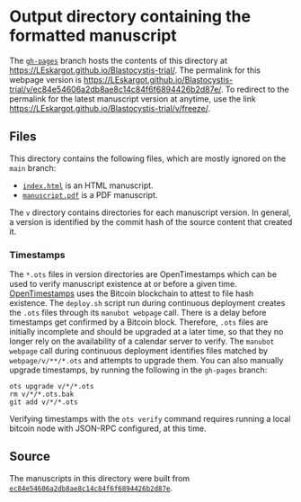 # Output directory containing the formatted manuscript

The [`gh-pages`](https://github.com/LEskargot/Blastocystis-trial/tree/gh-pages) branch hosts the contents of this directory at <https://LEskargot.github.io/Blastocystis-trial/>.
The permalink for this webpage version is <https://LEskargot.github.io/Blastocystis-trial/v/ec84e54606a2db8ae8c14c84f6f6894426b2d87e/>.
To redirect to the permalink for the latest manuscript version at anytime, use the link <https://LEskargot.github.io/Blastocystis-trial/v/freeze/>.

## Files

This directory contains the following files, which are mostly ignored on the `main` branch:

+ [`index.html`](index.html) is an HTML manuscript.
+ [`manuscript.pdf`](manuscript.pdf) is a PDF manuscript.

The `v` directory contains directories for each manuscript version.
In general, a version is identified by the commit hash of the source content that created it.

### Timestamps

The `*.ots` files in version directories are OpenTimestamps which can be used to verify manuscript existence at or before a given time.
[OpenTimestamps](https://opentimestamps.org/) uses the Bitcoin blockchain to attest to file hash existence.
The `deploy.sh` script run during continuous deployment creates the `.ots` files through its `manubot webpage` call.
There is a delay before timestamps get confirmed by a Bitcoin block.
Therefore, `.ots` files are initially incomplete and should be upgraded at a later time, so that they no longer rely on the availability of a calendar server to verify.
The `manubot webpage` call during continuous deployment identifies files matched by `webpage/v/**/*.ots` and attempts to upgrade them.
You can also manually upgrade timestamps, by running the following in the `gh-pages` branch:

```shell
ots upgrade v/*/*.ots
rm v/*/*.ots.bak
git add v/*/*.ots
```

Verifying timestamps with the `ots verify` command requires running a local bitcoin node with JSON-RPC configured, at this time.

## Source

The manuscripts in this directory were built from
[`ec84e54606a2db8ae8c14c84f6f6894426b2d87e`](https://github.com/LEskargot/Blastocystis-trial/commit/ec84e54606a2db8ae8c14c84f6f6894426b2d87e).
